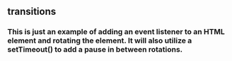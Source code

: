 ## transitions

### This is just an example of adding an event listener to an HTML element and rotating the element. It will also utilize a setTimeout() to add a pause in between rotations.
